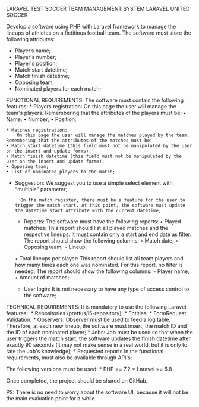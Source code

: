 LARAVEL TEST
SOCCER TEAM MANAGEMENT SYSTEM
LARAVEL UNITED SOCCER

Develop a software using PHP with Laravel framework to manage the lineups of athletes on a fictitious football team.
The software must store the following attributes:
* Player’s name;
* Player's number;
* Player's position;
* Match start datetime;
* Match finish datetime;
* Opposing team;
* Nominated players for each match;

FUNCTIONAL REQUIREMENTS:
The software must contain the following features:
	* Players registration:
		On this page the user will manage the team's players. Remembering that the attributes of the players must be:
    • Name;
    • Number;
    • Position;

	* Matches registration:
		On this page the user will manage the matches played by the team. Remembering that the attributes of the matches must be:
    • Match start datetime (this field must not be manipulated by the user on the insert and update forms);
    • Match finish datetime (this field must not be manipulated by the user on the insert and update forms);
    • Opposing team;
    • List of nominated players to the match;
* Suggestion: We suggest you to use a simple select element with “multiple” parameter;

		On the match register, there must be a feature for the user to trigger the match start. At this point, the software must update the datetime start attribute with the current datetime;

	* Reports:
		The software must have the following reports:
    • Played matches: This report should list all played matches and the respective lineups. It must contain only a start and end date as filter. The report should show the following columns:
        ◦ Match date;
        ◦ Opposing team;
        ◦ Lineup;

    • Total lineups per player: This report should list all team players and how many times each one was nominated. For this report, no filter is needed; The report should show the following columns:
        ◦ Player name;
        ◦ Amount of matches;

	* User login:
		It is not necessary to have any type of access control to the software;

TECHNICAL REQUIREMENTS:
It is mandatory to use the following Laravel features::
	* Repositories (prettus/l5-repository);
	* Entities;
	* FormRequest Validation;
	* Observers: Observer must be used to feed a log table. Therefore, at each new lineup, the software must insert, the match ID and the ID of each nominated player;
	* Jobs: Job must be used so that when the user triggers the match start, the software updates the finish datetime after exactly 90 seconds (it may not make sense in a real world, but it is only to rate the Job's knowledge);
	* Requested reports in the functional requirements, must also be available through API's;

The following versions must be used:
	* PHP >= 7.2
	* Laravel >= 5.8

Once completed, the project should be shared on GitHub.

PS: There is no need to worry about the software UI, because it will not be the main evaluation point for a while.